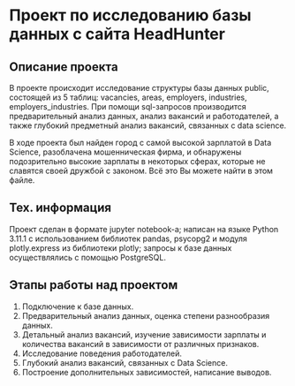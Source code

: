 # Проект по исследованию базы данных с сайта HeadHunter

## Описание проекта
В проекте происходит исследование структуры базы данных public, состоящей из 5 таблиц: vacancies, areas, employers, industries, employers_industries. При помощи sql-запросов производится предварительный анализ данных, анализ вакансий и работодателей, а также глубокий предметный анализ вакансий, связанных с data science. 

В ходе проекта был найден город с самой высокой зарплатой в Data Science, разоблачена мошенническая фирма, и обнаружены подозрительно высокие зарплаты в некоторых сферах, которые не славятся своей дружбой с законом. Всё это Вы можете найти в этом файле.
## Тех. информация
Проект сделан в формате jupyter notebook-а; написан на языке Python 3.11.1 с использованием библиотек pandas, psycopg2 и модуля plotly.express из библиотеки plotly; запросы к базе данных осуществлялись с помощью PostgreSQL.
## Этапы работы над проектом
1. Подключение к базе данных.
2. Предварительный анализ данных, оценка степени разнообразия данных.
3. Детальный анализ вакансий, изучение зависимости зарплаты и количества вакансий в зависимости от различных признаков.
4. Исследование поведения работодателей.
5. Глубокий анализ вакансий, связанных с Data Science.
6. Построение дополнительных зависимостей, написание выводов. 
